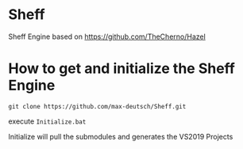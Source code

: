 # Sheff
Sheff Engine based on https://github.com/TheCherno/Hazel

# How to get and initialize the Sheff Engine

`git clone https://github.com/max-deutsch/Sheff.git`

execute `Initialize.bat`

Initialize will pull the submodules and generates the VS2019 Projects


